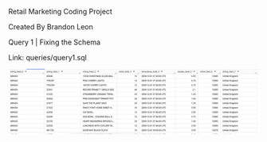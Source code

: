 Retail Marketing Coding Project

Created By Brandon Leon


Query 1 | Fixing the Schema

Link: queries/query1.sql

![query_1_img](images/query1_schema.png)
 

